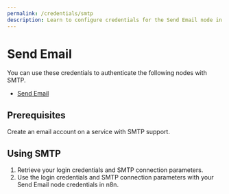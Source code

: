 ```yaml
---
permalink: /credentials/smtp
description: Learn to configure credentials for the Send Email node in n8n
---
```


# Send Email

You can use these credentials to authenticate the following nodes with SMTP.
- [Send Email](../../nodes-library/core-nodes/SendEmail/README.md)

## Prerequisites

Create an email account on a service with SMTP support. 

## Using SMTP

1. Retrieve your login credentials and SMTP connection parameters.
2. Use the login credentials and SMTP connection parameters with your Send Email node credentials in n8n.

